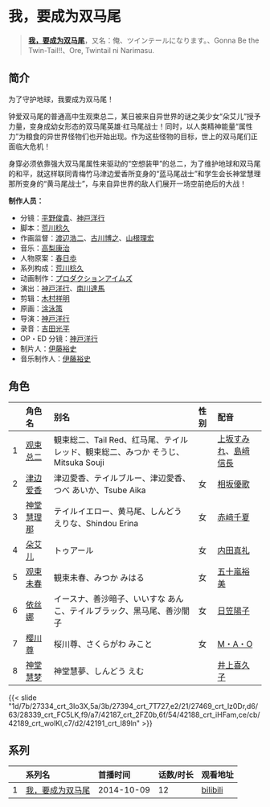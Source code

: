 # 我，要成为双马尾


> <u>**[我，要成为双马尾](https://bgm.tv/subject/92429)**</u>，又名：俺、ツインテールになります。、Gonna Be the Twin-Tail!!、Ore, Twintail ni Narimasu.

## 简介

为了守护地球，我要成为双马尾！

钟爱双马尾的普通高中生观束总二，某日被来自异世界的谜之美少女“朵艾儿”授予力量，变身成幼女形态的双马尾英雄·红马尾战士！同时，以人类精神能量“属性力”为粮食的异世界怪物们也开始出现。作为这些怪物的目标，世上的双马尾们正面临大危机！

身穿必须依靠强大双马尾属性来驱动的“空想装甲”的总二，为了维护地球和双马尾的和平，就这样联同青梅竹马津边爱香所变身的“蓝马尾战士”和学生会长神堂慧理那所变身的“黄马尾战士”，与来自异世界的敌人们展开一场空前绝后的大战！

**制作人员：**
- 分镜：[平野俊貴](https://bgm.tv/person/528)、[神戸洋行](https://bgm.tv/person/3678)
- 脚本：[荒川稔久](https://bgm.tv/person/74)
- 作画监督：[渡辺浩二](https://bgm.tv/person/1737)、[古川博之](https://bgm.tv/person/12811)、[山根理宏](https://bgm.tv/person/6058)
- 音乐：[高梨康治](https://bgm.tv/person/1120)
- 人物原案：[春日歩](https://bgm.tv/person/13410)
- 系列构成：[荒川稔久](https://bgm.tv/person/74)
- 动画制作：[プロダクションアイムズ](https://bgm.tv/person/12382)
- 演出：[神戸洋行](https://bgm.tv/person/3678)、[南川達馬](https://bgm.tv/person/25547)
- 剪辑：[木村祥明](https://bgm.tv/person/12079)
- 原画：[涂泳策](https://bgm.tv/person/28354)
- 导演：[神戸洋行](https://bgm.tv/person/3678)
- 录音：[吉田光平](https://bgm.tv/person/46573)
- OP・ED 分镜：[神戸洋行](https://bgm.tv/person/3678)
- 制片人：[伊藤裕史](https://bgm.tv/person/50459)
- 音乐制作人：[伊藤裕史](https://bgm.tv/person/50459)

## 角色

|     |   角色名   |   别名  | 性别 |  配音  |
|:--- |:------  |:----      |:---  |:--   |
| 1 | [观束总二](https://bgm.tv/character/27334) | 観束総二、Tail Red、红马尾、テイルレッド、観束総二、みつか そうじ、Mitsuka Souji |  | [上坂すみれ](https://bgm.tv/person/7307)、[島﨑信長](https://bgm.tv/person/7392) |
| 2 | [津边爱香](https://bgm.tv/character/27394) | 津辺愛香、テイルブルー、津辺愛香、つべ あいか、Tsube Aika | 女 | [相坂優歌](https://bgm.tv/person/13563) |
| 3 | [神堂慧理那](https://bgm.tv/character/27469) | テイルイエロー、黄马尾、しんどう えりな、Shindou Erina | 女 | [赤﨑千夏](https://bgm.tv/person/7297) |
| 4 | [朵艾儿](https://bgm.tv/character/28339) | トゥアール | 女 | [内田真礼](https://bgm.tv/person/6724) |
| 5 | [观束未春](https://bgm.tv/character/42187) | 観束未春、みつか みはる | 女 | [五十嵐裕美](https://bgm.tv/person/5208) |
| 6 | [依丝娜](https://bgm.tv/character/42188) | イースナ、善沙暗子、いいすな あんこ、テイルブラック、黑马尾、善沙闇子 | 女 | [日笠陽子](https://bgm.tv/person/5119) |
| 7 | [樱川尊](https://bgm.tv/character/42189) | 桜川尊、さくらがわ みこと | 女 | [M・A・O](https://bgm.tv/person/10887) |
| 8 | [神堂慧梦](https://bgm.tv/character/42191) | 神堂慧夢、しんどう えむ |  | [井上喜久子](https://bgm.tv/person/3945) |

{{< slide "1d/7b/27334_crt_3Io3X,5a/3b/27394_crt_7T727,e2/21/27469_crt_lz0Dr,d6/63/28339_crt_FC5LK,f9/a7/42187_crt_2FZ0b,6f/54/42188_crt_iHFam,ce/cb/42189_crt_wolKl,c7/d2/42191_crt_l89ln" >}}

## 系列

|     |   系列名   |   首播时间  | 话数/时长  | 观看地址 |
|:---  |:------    |:----      |:---       |:---  |
| 1 |[我，要成为双马尾](https://bgm.tv/subject/92429)| 2014-10-09 | 12 | [bilibili](https://www.bilibili.com/bangumi/play/ep6088)  |



